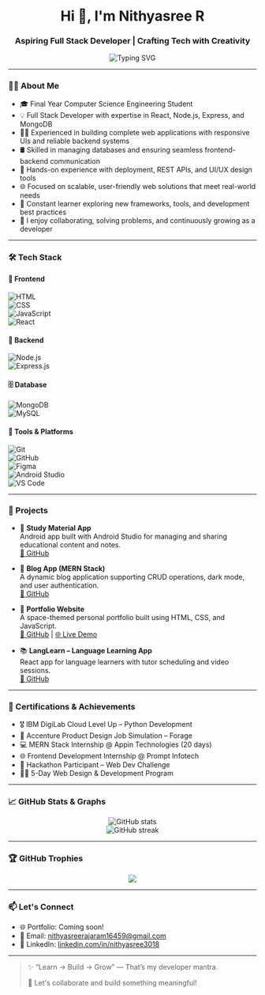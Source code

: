 <h1 align="center">Hi 👋, I'm Nithyasree R</h1>
<h3 align="center">Aspiring Full Stack Developer | Crafting Tech with Creativity</h3>

<p align="center">
  <img src="https://readme-typing-svg.demolab.com?font=Fira+Code&size=22&pause=1000&center=true&vCenter=true&width=435&lines=Welcome+to+my+GitHub+profile!;I'm+a+MERN+stack+developer;Let's+build+something+amazing+%F0%9F%9A%80" alt="Typing SVG" />
</p>

---

### 👩‍💻 About Me

- 🎓 Final Year Computer Science Engineering Student  
- 💡 Full Stack Developer with expertise in React, Node.js, Express, and MongoDB  
- 🧑‍💻 Experienced in building complete web applications with responsive UIs and reliable backend systems  
- 🛢️ Skilled in managing databases and ensuring seamless frontend-backend communication  
- 🔧 Hands-on experience with deployment, REST APIs, and UI/UX design tools  
- 🌐 Focused on scalable, user-friendly web solutions that meet real-world needs  
- 🌱 Constant learner exploring new frameworks, tools, and development best practices  
- 💬 I enjoy collaborating, solving problems, and continuously growing as a developer

---

### 🛠️ Tech Stack

#### 🧩 Frontend  
![HTML](https://img.shields.io/badge/-HTML5-E34F26?logo=html5&logoColor=fff)  
![CSS](https://img.shields.io/badge/-CSS3-1572B6?logo=css3)  
![JavaScript](https://img.shields.io/badge/-JavaScript-F7DF1E?logo=javascript&logoColor=black)  
![React](https://img.shields.io/badge/-React-61DAFB?logo=react&logoColor=black)  

#### 🔧 Backend  
![Node.js](https://img.shields.io/badge/-Node.js-339933?logo=node.js&logoColor=white)  
![Express.js](https://img.shields.io/badge/-Express.js-000000?logo=express&logoColor=white)  

#### 🗄️ Database  
![MongoDB](https://img.shields.io/badge/-MongoDB-47A248?logo=mongodb)  
![MySQL](https://img.shields.io/badge/-MySQL-00758F?logo=mysql&logoColor=white)

#### 🧰 Tools & Platforms  
![Git](https://img.shields.io/badge/-Git-F05032?logo=git&logoColor=white)  
![GitHub](https://img.shields.io/badge/-GitHub-181717?logo=github)  
![Figma](https://img.shields.io/badge/-Figma-F24E1E?logo=figma&logoColor=white)  
![Android Studio](https://img.shields.io/badge/-Android%20Studio-3DDC84?logo=android-studio&logoColor=white)  
![VS Code](https://img.shields.io/badge/-VS%20Code-007ACC?logo=visual-studio-code&logoColor=white)


---

### 🌟 Projects


- 📘 **Study Material App**  
  Android app built with Android Studio for managing and sharing educational content and notes.  
  [🔗 GitHub](#)

- 📝 **Blog App (MERN Stack)**  
  A dynamic blog application supporting CRUD operations, dark mode, and user authentication.  
  [🔗 GitHub](#)

- 💼 **Portfolio Website**  
  A space-themed personal portfolio built using HTML, CSS, and JavaScript.  
  [🔗 GitHub](#) | [🌐 Live Demo](#)

- 📚 **LangLearn – Language Learning App**  
  React app for language learners with tutor scheduling and video sessions.  
  [🔗 GitHub](#)



---

### 🏅 Certifications & Achievements

- 🎖️ IBM DigiLab Cloud Level Up – Python Development  
- 💼 Accenture Product Design Job Simulation – Forage  
- 💻 MERN Stack Internship @ Appin Technologies (20 days)  
- 🌐 Frontend Development Internship @ Prompt Infotech  
- 🧪 Hackathon Participant – Web Dev Challenge  
- 👩‍🎓 5-Day Web Design & Development Program  

---

### 📈 GitHub Stats & Graphs

<p align="center">
  <img src="https://github-readme-stats.vercel.app/api?username=Nithyasreeee&show_icons=true&theme=radical" alt="GitHub stats" />
  <br />
  <img src="https://github-readme-streak-stats.herokuapp.com/?user=Nithyasreeee&theme=radical" alt="GitHub streak" />
</p>

---

### 🏆 GitHub Trophies

<p align="center">
  <img src="https://github-profile-trophy.vercel.app/?username=Nithyasreeee&theme=radical&no-frame=true&margin-w=10&row=2&column=3" />
</p>

---

### 📫 Let's Connect

- 🌐 Portfolio: Coming soon!  
- 📧 Email: [nithyasreerajaram16459@gmail.com](mailto:nithyasreerajaram16459@gmail.com)  
- 💬 LinkedIn: [linkedin.com/in/nithyasree3018](https://www.linkedin.com/in/nithyasree3018/)  

---

> ✨ “Learn → Build → Grow” — That’s my developer mantra.  
>  
> 🚀 Let's collaborate and build something meaningful!
